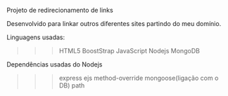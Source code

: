 Projeto de redirecionamento de links

Desenvolvido para linkar outros diferentes sites partindo do meu domínio.

Linguagens usadas:
>>> HTML5
>>> BoostStrap
>>> JavaScript
>>> Nodejs
>>> MongoDB

Dependências usadas do Nodejs
>>> express
>>> ejs
>>> method-override
>>> mongoose(ligação com o DB)
>>> path